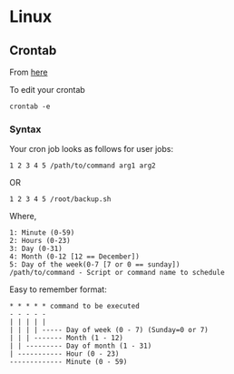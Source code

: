 # Linux #

## Crontab ##

From [here](http://www.cyberciti.biz/faq/how-do-i-add-jobs-to-cron-under-linux-or-unix-oses/)

To edit your crontab

	crontab -e

### Syntax ###

Your cron job looks as follows for user jobs:

 
	1 2 3 4 5 /path/to/command arg1 arg2
 
OR

	1 2 3 4 5 /root/backup.sh
 
Where,

	1: Minute (0-59)
	2: Hours (0-23)
	3: Day (0-31)
	4: Month (0-12 [12 == December])
	5: Day of the week(0-7 [7 or 0 == sunday])
	/path/to/command - Script or command name to schedule

Easy to remember format:

	* * * * * command to be executed
	- - - - -
	| | | | |
	| | | | ----- Day of week (0 - 7) (Sunday=0 or 7)
	| | | ------- Month (1 - 12)
	| | --------- Day of month (1 - 31)
	| ----------- Hour (0 - 23)
	------------- Minute (0 - 59)
